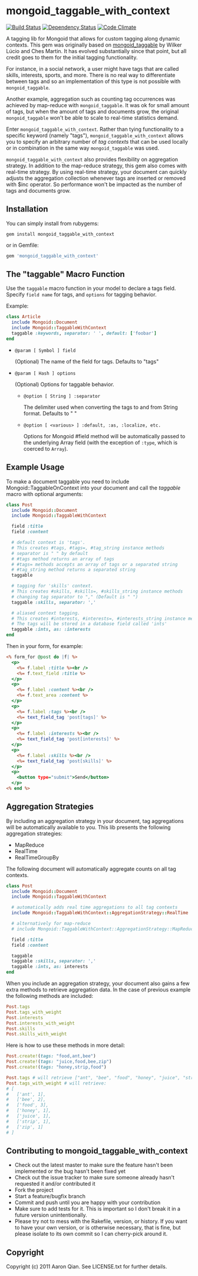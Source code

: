 mongoid_taggable_with_context
=============================

[![Build Status](https://secure.travis-ci.org/lgs/mongoid_taggable_with_context.png?branch=master)](http://travis-ci.org/lgs/mongoid_taggable_with_context) [![Dependency Status](https://gemnasium.com/lgs/mongoid_taggable_with_context.png?travis)](https://gemnasium.com/lgs/mongoid_taggable_with_context)
[![Code Climate](https://codeclimate.com/github/lgs/mongoid_taggable_with_context.png)](https://codeclimate.com/github/lgs/mongoid_taggable_with_context)

A tagging lib for Mongoid that allows for custom tagging along dynamic contexts. This gem was originally based on [mongoid_taggable](https://github.com/ches/mongoid_taggable) by Wilker Lúcio and Ches Martin. It has evolved substantially since that point, but all credit goes to them for the initial tagging functionality.

For instance, in a social network, a user might have tags that are called skills, interests, sports, and more. There is no real way to differentiate between tags and so an implementation of this type is not possible with `mongoid_taggable`.

Another example, aggregation such as counting tag occurrences was achieved by map-reduce with `mongoid_taggable`. It was ok for small amount of tags, but when the amount of tags and documents grow, the original `mongoid_taggable` won't be able to scale to real-time statistics demand.

Enter `mongoid_taggable_with_context`. Rather than tying functionality to a specific keyword (namely "tags"), `mongoid_taggable_with_context` allows you to specify an arbitrary number of *tag contexts* that can be used locally or in combination in the same way `mongoid_taggable` was used.

`mongoid_taggable_with_context` also provides flexibility on aggregation strategy. In addition to the map-reduce strategy, this gem also comes with real-time strategy. By using real-time strategy, your document can quickly adjusts the aggregation collection whenever tags are inserted or removed with $inc operator. So performance won't be impacted as the number of tags and documents grow.

Installation
------------

You can simply install from rubygems:

```
gem install mongoid_taggable_with_context
```

or in Gemfile:

```ruby
gem 'mongoid_taggable_with_context'
```


The "taggable" Macro Function
-----------------------------

Use the `taggable` macro function in your model to
declare a tags field. Specify `field name`
for tags, and `options` for tagging behavior.

Example:

   ```ruby
   class Article
     include Mongoid::Document
     include Mongoid::TaggableWithContext
     taggable :keywords, separator: ' ', default: ['foobar']
   end
   ```

* `@param [ Symbol ] field`

   (Optional) The name of the field for tags. Defaults to "tags"


* `@param [ Hash ] options`

   (Optional) Options for taggable behavior.


    * `@option [ String ] :separator`

        The delimiter used when converting the tags to and from String format. Defaults to " "


    * `@option [ <various> ] :default, :as, :localize, etc.`

        Options for Mongoid #field method will be automatically passed
        to the underlying Array field (with the exception of `:type`,
        which is coerced to `Array`).


Example Usage
-------------

To make a document taggable you need to include Mongoid::TaggableOnContext
into your document and call the *taggable* macro with optional arguments:

```ruby
class Post
  include Mongoid::Document
  include Mongoid::TaggableWithContext

  field :title
  field :content

  # default context is 'tags'.
  # This creates #tags, #tags=, #tag_string instance methods
  # separator is " " by default
  # #tags method returns an array of tags
  # #tags= methods accepts an array of tags or a separated string
  # #tag_string method returns a separated string
  taggable

  # tagging for 'skills' context.
  # This creates #skills, #skills=, #skills_string instance methods
  # changing tag separator to "," (Default is " ")
  taggable :skills, separator: ','

  # aliased context tagging.
  # This creates #interests, #interests=, #interests_string instance methods
  # The tags will be stored in a database field called 'ints'
  taggable :ints, as: :interests
end
```

Then in your form, for example:

```rhtml
<% form_for @post do |f| %>
  <p>
    <%= f.label :title %><br />
    <%= f.text_field :title %>
  </p>
  <p>
    <%= f.label :content %><br />
    <%= f.text_area :content %>
  </p>
  <p>
    <%= f.label :tags %><br />
    <%= text_field_tag 'post[tags]' %>
  </p>
  <p>
    <%= f.label :interests %><br />
    <%= text_field_tag 'post[interests]' %>
  </p>
  <p>
    <%= f.label :skills %><br />
    <%= text_field_tag 'post[skills]' %>
  </p>
  <p>
    <button type="submit">Send</button>
  </p>
<% end %>
```


Aggregation Strategies
----------------------

By including an aggregation strategy in your document, tag aggregations will be automatically available to you.
This lib presents the following aggregation strategies:

* MapReduce
* RealTime
* RealTimeGroupBy

The following document will automatically aggregate counts on all tag contexts.

```ruby
class Post
  include Mongoid::Document
  include Mongoid::TaggableWithContext

  # automatically adds real time aggregations to all tag contexts
  include Mongoid::TaggableWithContext::AggregationStrategy::RealTime

  # alternatively for map-reduce
  # include Mongoid::TaggableWithContext::AggregationStrategy::MapReduce

  field :title
  field :content

  taggable
  taggable :skills, separator: ','
  taggable :ints, as: interests
end
```

When you include an aggregation strategy, your document also gains a few extra methods to retrieve aggregation data.
In the case of previous example the following methods are included:

```ruby
Post.tags
Post.tags_with_weight
Post.interests
Post.interests_with_weight
Post.skills
Post.skills_with_weight
```

Here is how to use these methods in more detail:

```ruby
Post.create!(tags: "food,ant,bee")
Post.create!(tags: "juice,food,bee,zip")
Post.create!(tags: "honey,strip,food")

Post.tags # will retrieve ["ant", "bee", "food", "honey", "juice", "strip", "zip"]
Post.tags_with_weight # will retrieve:
# [
#   ['ant', 1],
#   ['bee', 2],
#   ['food', 3],
#   ['honey', 1],
#   ['juice', 1],
#   ['strip', 1],
#   ['zip', 1]
# ]
```


Contributing to mongoid_taggable_with_context
-----------------------------------------------

* Check out the latest master to make sure the feature hasn't been implemented or the bug hasn't been fixed yet
* Check out the issue tracker to make sure someone already hasn't requested it and/or contributed it
* Fork the project
* Start a feature/bugfix branch
* Commit and push until you are happy with your contribution
* Make sure to add tests for it. This is important so I don't break it in a future version unintentionally.
* Please try not to mess with the Rakefile, version, or history. If you want to have your own version, or is otherwise necessary, that is fine, but please isolate to its own commit so I can cherry-pick around it.


Copyright
---------

Copyright (c) 2011 Aaron Qian. See LICENSE.txt for
further details.
